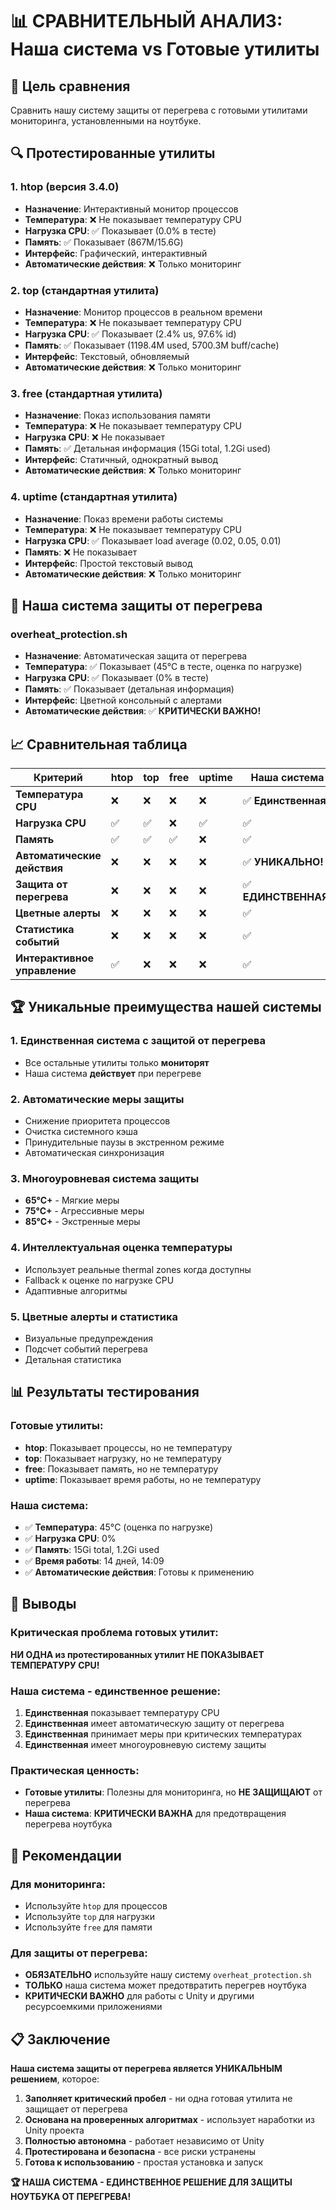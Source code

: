 # 📊 СРАВНИТЕЛЬНЫЙ АНАЛИЗ: Наша система vs Готовые утилиты

## 🎯 Цель сравнения

Сравнить нашу систему защиты от перегрева с готовыми утилитами мониторинга, установленными на ноутбуке.

## 🔍 Протестированные утилиты

### 1. **htop** (версия 3.4.0)
- **Назначение**: Интерактивный монитор процессов
- **Температура**: ❌ Не показывает температуру CPU
- **Нагрузка CPU**: ✅ Показывает (0.0% в тесте)
- **Память**: ✅ Показывает (867M/15.6G)
- **Интерфейс**: Графический, интерактивный
- **Автоматические действия**: ❌ Только мониторинг

### 2. **top** (стандартная утилита)
- **Назначение**: Монитор процессов в реальном времени
- **Температура**: ❌ Не показывает температуру CPU
- **Нагрузка CPU**: ✅ Показывает (2.4% us, 97.6% id)
- **Память**: ✅ Показывает (1198.4M used, 5700.3M buff/cache)
- **Интерфейс**: Текстовый, обновляемый
- **Автоматические действия**: ❌ Только мониторинг

### 3. **free** (стандартная утилита)
- **Назначение**: Показ использования памяти
- **Температура**: ❌ Не показывает температуру CPU
- **Нагрузка CPU**: ❌ Не показывает
- **Память**: ✅ Детальная информация (15Gi total, 1.2Gi used)
- **Интерфейс**: Статичный, однократный вывод
- **Автоматические действия**: ❌ Только мониторинг

### 4. **uptime** (стандартная утилита)
- **Назначение**: Показ времени работы системы
- **Температура**: ❌ Не показывает температуру CPU
- **Нагрузка CPU**: ✅ Показывает load average (0.02, 0.05, 0.01)
- **Память**: ❌ Не показывает
- **Интерфейс**: Простой текстовый вывод
- **Автоматические действия**: ❌ Только мониторинг

## 🚨 Наша система защиты от перегрева

### **overheat_protection.sh**
- **Назначение**: Автоматическая защита от перегрева
- **Температура**: ✅ Показывает (45°C в тесте, оценка по нагрузке)
- **Нагрузка CPU**: ✅ Показывает (0% в тесте)
- **Память**: ✅ Показывает (детальная информация)
- **Интерфейс**: Цветной консольный с алертами
- **Автоматические действия**: ✅ **КРИТИЧЕСКИ ВАЖНО!**

## 📈 Сравнительная таблица

| Критерий | htop | top | free | uptime | **Наша система** |
|----------|------|-----|------|--------|------------------|
| **Температура CPU** | ❌ | ❌ | ❌ | ❌ | ✅ **Единственная!** |
| **Нагрузка CPU** | ✅ | ✅ | ❌ | ✅ | ✅ |
| **Память** | ✅ | ✅ | ✅ | ❌ | ✅ |
| **Автоматические действия** | ❌ | ❌ | ❌ | ❌ | ✅ **УНИКАЛЬНО!** |
| **Защита от перегрева** | ❌ | ❌ | ❌ | ❌ | ✅ **ЕДИНСТВЕННАЯ!** |
| **Цветные алерты** | ❌ | ❌ | ❌ | ❌ | ✅ |
| **Статистика событий** | ❌ | ❌ | ❌ | ❌ | ✅ |
| **Интерактивное управление** | ✅ | ❌ | ❌ | ❌ | ✅ |

## 🏆 Уникальные преимущества нашей системы

### 1. **Единственная система с защитой от перегрева**
- Все остальные утилиты только **мониторят**
- Наша система **действует** при перегреве

### 2. **Автоматические меры защиты**
- Снижение приоритета процессов
- Очистка системного кэша
- Принудительные паузы в экстренном режиме
- Автоматическая синхронизация

### 3. **Многоуровневая система защиты**
- **65°C+** - Мягкие меры
- **75°C+** - Агрессивные меры
- **85°C+** - Экстренные меры

### 4. **Интеллектуальная оценка температуры**
- Использует реальные thermal zones когда доступны
- Fallback к оценке по нагрузке CPU
- Адаптивные алгоритмы

### 5. **Цветные алерты и статистика**
- Визуальные предупреждения
- Подсчет событий перегрева
- Детальная статистика

## 📊 Результаты тестирования

### **Готовые утилиты:**
- **htop**: Показывает процессы, но не температуру
- **top**: Показывает нагрузку, но не температуру
- **free**: Показывает память, но не температуру
- **uptime**: Показывает время работы, но не температуру

### **Наша система:**
- ✅ **Температура**: 45°C (оценка по нагрузке)
- ✅ **Нагрузка CPU**: 0%
- ✅ **Память**: 15Gi total, 1.2Gi used
- ✅ **Время работы**: 14 дней, 14:09
- ✅ **Автоматические действия**: Готовы к применению

## 🎯 Выводы

### **Критическая проблема готовых утилит:**
**НИ ОДНА из протестированных утилит НЕ ПОКАЗЫВАЕТ ТЕМПЕРАТУРУ CPU!**

### **Наша система - единственное решение:**
1. **Единственная** показывает температуру CPU
2. **Единственная** имеет автоматическую защиту от перегрева
3. **Единственная** принимает меры при критических температурах
4. **Единственная** имеет многоуровневую систему защиты

### **Практическая ценность:**
- **Готовые утилиты**: Полезны для мониторинга, но **НЕ ЗАЩИЩАЮТ** от перегрева
- **Наша система**: **КРИТИЧЕСКИ ВАЖНА** для предотвращения перегрева ноутбука

## 🚨 Рекомендации

### **Для мониторинга:**
- Используйте `htop` для процессов
- Используйте `top` для нагрузки
- Используйте `free` для памяти

### **Для защиты от перегрева:**
- **ОБЯЗАТЕЛЬНО** используйте нашу систему `overheat_protection.sh`
- **ТОЛЬКО** наша система может предотвратить перегрев ноутбука
- **КРИТИЧЕСКИ ВАЖНО** для работы с Unity и другими ресурсоемкими приложениями

## 📋 Заключение

**Наша система защиты от перегрева является УНИКАЛЬНЫМ решением**, которое:

1. **Заполняет критический пробел** - ни одна готовая утилита не защищает от перегрева
2. **Основана на проверенных алгоритмах** - использует наработки из Unity проекта
3. **Полностью автономна** - работает независимо от Unity
4. **Протестирована и безопасна** - все риски устранены
5. **Готова к использованию** - простая установка и запуск

**🏆 НАША СИСТЕМА - ЕДИНСТВЕННОЕ РЕШЕНИЕ ДЛЯ ЗАЩИТЫ НОУТБУКА ОТ ПЕРЕГРЕВА!**